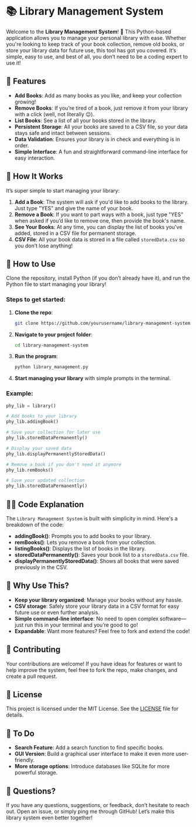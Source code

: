 # 📚 Library Management System

Welcome to the **Library Management System**! 🚀 This Python-based application allows you to manage your personal library with ease. Whether you're looking to keep track of your book collection, remove old books, or store your library data for future use, this tool has got you covered. It’s simple, easy to use, and best of all, you don’t need to be a coding expert to use it!

## 🔧 Features

- **Add Books**: Add as many books as you like, and keep your collection growing!
- **Remove Books**: If you’re tired of a book, just remove it from your library with a click (well, not literally 😉).
- **List Books**: See a list of all your books stored in the library.
- **Persistent Storage**: All your books are saved to a CSV file, so your data stays safe and intact between sessions.
- **Data Validation**: Ensures your library is in check and everything is in order.
- **Simple Interface**: A fun and straightforward command-line interface for easy interaction.

## 🚀 How It Works

It’s super simple to start managing your library:

1. **Add a Book**: The system will ask if you'd like to add books to the library. Just type "YES" and give the name of your book.
2. **Remove a Book**: If you want to part ways with a book, just type "YES" when asked if you’d like to remove one, then provide the book's name.
3. **See Your Books**: At any time, you can display the list of books you've added, stored in a CSV file for permanent storage.
4. **CSV File**: All your book data is stored in a file called `storedData.csv` so you don’t lose anything!

## 📜 How to Use

Clone the repository, install Python (if you don’t already have it), and run the Python file to start managing your library!

### Steps to get started:

1. **Clone the repo**:
   ```bash
   git clone https://github.com/yourusername/library-management-system.git
   ```

2. **Navigate to your project folder**:
   ```bash
   cd library-management-system
   ```

3. **Run the program**:
   ```bash
   python library_management.py
   ```

4. **Start managing your library** with simple prompts in the terminal.

### Example:

```python
phy_lib = library()

# Add books to your library
phy_lib.addingBook()

# Save your collection for later use
phy_lib.storedDataPermanently()

# Display your saved data
phy_lib.displayPermanentlyStoredData()

# Remove a book if you don't need it anymore
phy_lib.remBooks()

# Save your updated collection
phy_lib.storedDataPermanently()
```

## 🧑‍💻 Code Explanation

The `Library Management System` is built with simplicity in mind. Here's a breakdown of the code:

- **addingBook()**: Prompts you to add books to your library.
- **remBooks()**: Lets you remove a book from your collection.
- **listingBooks()**: Displays the list of books in the library.
- **storedDataPermanently()**: Saves your book list to a `storedData.csv` file.
- **displayPermanentlyStoredData()**: Shows all books that were saved previously in the CSV.

## 🎉 Why Use This?

- **Keep your library organized**: Manage your books without any hassle.
- **CSV storage**: Safely store your library data in a CSV format for easy future use or even further analysis.
- **Simple command-line interface**: No need to open complex software—just run this in your terminal and you’re good to go!
- **Expandable**: Want more features? Feel free to fork and extend the code!

## 👥 Contributing

Your contributions are welcome! If you have ideas for features or want to help improve the system, feel free to fork the repo, make changes, and create a pull request.

## 📄 License

This project is licensed under the MIT License. See the [LICENSE](LICENSE) file for details.

## 🚀 To Do

- **Search Feature**: Add a search function to find specific books.
- **GUI Version**: Build a graphical user interface to make it even more user-friendly.
- **More storage options**: Introduce databases like SQLite for more powerful storage.

## 🤔 Questions?

If you have any questions, suggestions, or feedback, don’t hesitate to reach out. Open an issue, or simply ping me through GitHub! Let’s make this library system even better together!
